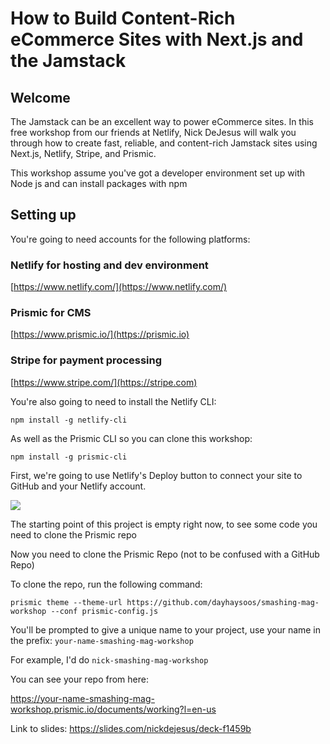 # How to Build Content-Rich eCommerce Sites with Next.js and the Jamstack

## Welcome

The Jamstack can be an excellent way to power eCommerce sites. In this free workshop from our friends at Netlify, Nick DeJesus will walk you through how to create fast, reliable, and content-rich Jamstack sites using Next.js, Netlify, Stripe, and Prismic.

This workshop assume you've got a developer environment set up with Node js and can install packages with npm

## Setting up

You're going to need accounts for the following platforms:

### Netlify for hosting and dev environment

[https://www.netlify.com/](https://www.netlify.com/)

### Prismic for CMS

[https://www.prismic.io/](https://prismic.io)

### Stripe for payment processing

[https://www.stripe.com/](https://stripe.com)

You're also going to need to install the Netlify CLI:

`npm install -g netlify-cli`

As well as the Prismic CLI so you can clone this workshop:

`npm install -g prismic-cli`

First, we're going to use Netlify's Deploy button to connect your site to GitHub and your Netlify account.

[![](https://www.netlify.com/img/deploy/button.svg)](https://app.netlify.com/start/deploy?repository=https://github.com/dayhaysoos/smashing-mag-workshop)

The starting point of this project is empty right now, to see some code you need to clone the Prismic repo

Now you need to clone the Prismic Repo (not to be confused with a GitHub Repo)

To clone the repo, run the following command:

`prismic theme --theme-url https://github.com/dayhaysoos/smashing-mag-workshop --conf prismic-config.js`

You'll be prompted to give a unique name to your project, use your name in the prefix: `your-name-smashing-mag-workshop`

For example, I'd do `nick-smashing-mag-workshop`

You can see your repo from here:

https://your-name-smashing-mag-workshop.prismic.io/documents/working?l=en-us

Link to slides: https://slides.com/nickdejesus/deck-f1459b
